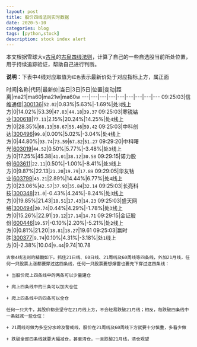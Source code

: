 ```yaml
---
layout: post
title: 股价四线法则实时数据
date: 2020-5-10
categories: blog
tags: [python,stock]
description: stock index alert
---
```



本文根据雪球大v[古泉](https://xueqiu.com/u/7148646888)的[古泉四线法则](https://xueqiu.com/7148646888/130498192)，计算了自己的一些自选股当前所处位置，用于持续追踪验证，帮助自己进行判断。

**说明**：下表中4线对应取值为`红色`表示最新价处于对应指标上方，属正面

时间|名称|代码|最新价|当日|3日|5日|位置|变动|距离|ma21|ma60|ma21w|ma60w
---|---|---|---|---|---|---|---|---
09:25:03|信维通信|[300136](https://xueqiu.com/S/SZ300136)|`52.02`|0.83%|5.63%|-1.69%|处`3`线上方|0|14.02%|53.39|`47.83`|`44.18`|`39.37`
09:25:03|寒锐钴业|[300618](https://xueqiu.com/S/SZ300618)|`77.11`|2.15%|20.24%|14.25%|处`4`线上方|0|28.35%|`68.13`|`58.67`|`55.46`|`59.42`
09:25:03|中科创达|[300496](https://xueqiu.com/S/SZ300496)|`99.0`|0.00%|5.02%|-3.04%|处`4`线上方|0|44.80%|`93.74`|`73.59`|`67.82`|`51.27`
09:29:20|中科曙光|[603019](https://xueqiu.com/S/SH603019)|`44.52`|0.50%|5.77%|-3.48%|处`3`线上方|0|17.25%|45.38|`41.01`|`38.12`|`30.58`
09:29:15|诺力股份|[603611](https://xueqiu.com/S/SH603611)|`22.11`|0.50%|-1.00%|-8.41%|处`3`线上方|0|9.87%|22.13|`21.20`|`19.79`|`17.89`
09:29:05|华友钴业|[603799](https://xueqiu.com/S/SH603799)|`45.21`|2.89%|14.44%|6.77%|处`4`线上方|0|23.06%|`42.57`|`37.93`|`35.84`|`32.14`
09:25:03|长亮科技|[300348](https://xueqiu.com/S/SZ300348)|`21.0`|-0.43%|4.24%|-8.24%|处`3`线上方|0|19.85%|21.43|`18.51`|`17.43`|`14.23`
09:25:03|盛天网络|[300494](https://xueqiu.com/S/SZ300494)|`20.74`|0.44%|4.29%|-1.78%|处`3`线上方|0|15.26%|22.91|`19.12`|`17.14`|`14.71`
09:29:15|金证股份|[600446](https://xueqiu.com/S/SH600446)|`19.57`|-0.10%|2.20%|-5.21%|处`2`线上方|0|0.81%|21.20|`18.81`|`18.27`|19.61
09:25:03|赢时胜|[300377](https://xueqiu.com/S/SZ300377)|`9.74`|0.10%|4.31%|-3.18%|处`1`线上方|0|-2.38%|10.04|`9.44`|9.74|10.78

```
古泉4线法则的精髓如下。抓住21日线、60日线、21周线及60周线等四条线，外加21月线，任何一只股票上涨都要穿过这四条线，任何一只股票要想爆雷也要先下穿过这四条线：

+ 当股价爬上四条线中的两条可以少量建仓

+ 爬上四条线中的三条可以加大仓位

+ 爬上四条线中的四条可以全仓

任何一只大牛，其股价都会坚守在21月线上方，不会轻易跌破21月线；相反，每跌破四条线中一条就减一些仓位：

+ 21周线可做为多空分水岭及警戒线，股价在21周线及60周线下方就要十分慎重，多看少做

+ 跌破全部四条线就要大幅减仓，甚至清仓，一旦跌破21月线，清仓观望
```
